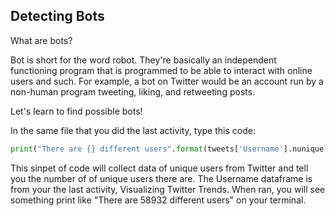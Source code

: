 <!--title="Introduction"-->

## Detecting Bots

What are bots?

Bot is short for the word robot. They're basically an independent functioning program that is programmed to be able to interact with online users and such. For example, a bot on Twitter would be an account run by a non-human program tweeting, liking, and retweeting posts.

Let's learn to find possible bots! 

In the same file that you did the last activity, type this code:

```python
print("There are {} different users".format(tweets['Username'].nunique()) 
```

This sinpet of code will collect data of unique users from Twitter and tell you the number of of unique users there are. The Username dataframe is from your the last activity, Visualizing Twitter Trends. When ran, you will see something print like "There are 58932 different users" on your terminal.

